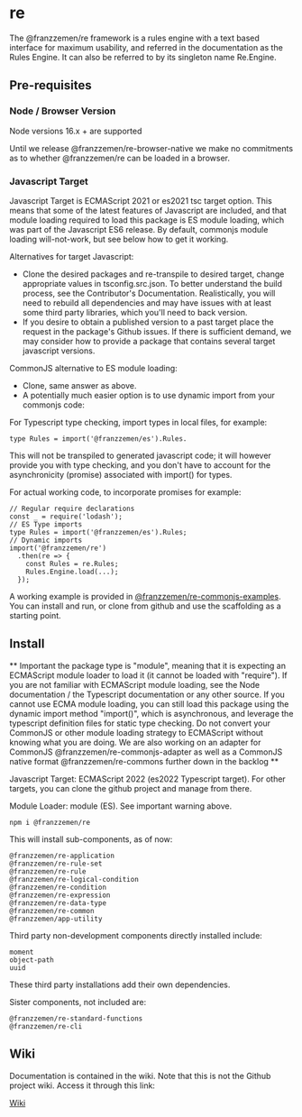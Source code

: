 # re

The @franzzemen/re framework is a rules engine with a text based interface for maximum usability, and referred in the
documentation as the Rules Engine. It can also be referred to by its singleton name Re.Engine.

## Pre-requisites

### Node / Browser Version

Node versions 16.x + are supported

Until we release @franzzemen/re-browser-native we make no commitments as to whether @franzzemen/re can be loaded in a
browser.

### Javascript Target

Javascript Target is ECMAScript 2021 or es2021 tsc target option. This means that some of the latest features of
Javascript are included, and that module loading required to load this package is ES module loading, which was part of
the Javascript ES6 release. By default, commonjs module loading will-not-work, but see below how to get it working.

Alternatives for target Javascript:

- Clone the desired packages and re-transpile to desired target, change appropriate values in tsconfig.src.json. To
  better understand the build process, see the Contributor's Documentation. Realistically, you will need to rebuild all
  dependencies and may have issues with at least some third party libraries, which you'll need to back version.
- If you desire to obtain a published version to a past target place the request in the package's Github issues. If
  there is sufficient demand, we may consider how to provide a package that contains several target javascript versions.

CommonJS alternative to ES module loading:

- Clone, same answer as above.
- A potentially much easier option is to use dynamic import from your commonjs code:

For Typescript type checking, import types in local files, for example:

    type Rules = import('@franzzemen/es').Rules.

This will not be transpiled to generated javascript code; it will however provide you with type checking, and you don't
have to account for the asynchronicity (promise) associated with import() for types.

For actual working code, to incorporate promises for example:

    // Regular require declarations
    const _ = require('lodash');
    // ES Type imports
    type Rules = import('@franzzemen/es').Rules;
    // Dynamic imports
    import('@franzzemen/re')
      .then(re => {
        const Rules = re.Rules;
        Rules.Engine.load(...);
      });

A working example is provided
in [@franzzemen/re-commonjs-examples](https://www.npmjs.com/package/@franzzemen/re-commonjs-examples). You can install
and run, or clone from github and use the scaffolding as a starting point. 

## Install

** Important the package type is "module", meaning that it is expecting an ECMAScript module loader to load it (it
cannot be loaded with "require"). If you are not familiar with ECMAScript module loading, see the Node documentation /
the Typescript documentation or any other source. If you cannot use ECMA module loading, you can still load this package
using the dynamic import method "import()", which is asynchronous, and leverage the typescript definition files for
static type checking. Do not convert your CommonJS or other module loading strategy to ECMAScript without knowing what
you are doing. We are also working on an adapter for CommonJS @franzzemen/re-commonjs-adapter as well as a CommonJS
native format @franzzemen/re-commons further down in the backlog **

Javascript Target: ECMAScript 2022 (es2022 Typescript target). For other targets, you can clone the github project and
manage from there.

Module Loader: module (ES). See important warning above.

    npm i @franzzemen/re

This will install sub-components, as of now:

    @franzzemen/re-application
    @franzzemen/re-rule-set
    @franzzemen/re-rule
    @franzzemen/re-logical-condition
    @franzzemen/re-condition
    @franzzemen/re-expression
    @franzzemen/re-data-type
    @franzzemen/re-common
    @franzzemen/app-utility

Third party non-development components directly installed include:

    moment
    object-path
    uuid

These third party installations add their own dependencies.

Sister components, not included are:

    @franzzemen/re-standard-functions
    @franzzemen/re-cli

## Wiki

Documentation is contained in the wiki. Note that this is not the Github project wiki. Access it through this link:

[Wiki](./ts-src/wiki.md)
